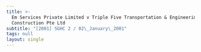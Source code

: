 ```yaml
---
title: >-
  Em Services Private Limited v Triple Five Transportation & Engineering
  Construction Pte Ltd
subtitle: "[2001] SGHC 2 / 02\_January\_2001"
tags: null
layout: single
---
```


